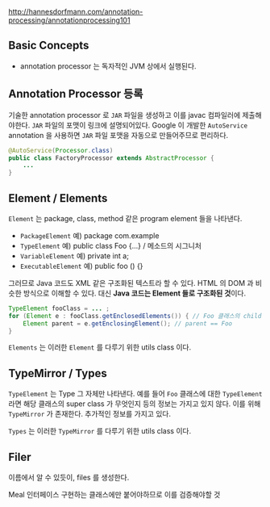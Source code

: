 http://hannesdorfmann.com/annotation-processing/annotationprocessing101

## Basic Concepts
* annotation processor 는 독자적인 JVM 상에서 실행된다.

## Annotation Processor 등록
기술한 annotation processor 로 `JAR` 파일을 생성하고 이를 javac 컴파일러에 제출해야한다. `JAR` 파일의 포맷이 링크에 설명되어있다. Google 이 개발한 `AutoService` annotation 을 사용하면 `JAR` 파일 포맷을 자동으로 만들어주므로 편리하다.
```java
@AutoService(Processor.class)
public class FactoryProcessor extends AbstractProcessor {
	...
}
```
## Element / Elements
`Element` 는 package, class, method 같은 program element 들을 나타낸다.
* `PackageElement` 예) package com.example
* `TypeElement` 예) public class Foo {...} / 메소드의 시그니처
* `VariableElement` 예) private int a;
* `ExecutableElement` 예) public foo () {}

그러므로 Java 코드도 XML 같은 구조화된 텍스트라 할 수 있다. HTML 의 DOM 과 비슷한 방식으로 이해할 수 있다. 대신 **Java 코드는 Element 들로 구조화된 것**이다.
```java
TypeElement fooClass = ... ;
for (Element e : fooClass.getEnclosedElements()) { // Foo 클래스의 child 순회
	Element parent = e.getEnclosingElement(); // parent == Foo
}
```
`Elements` 는 이러한 `Element` 를 다루기 위한 utils class 이다.
## TypeMirror / Types
`TypeElement` 는 Type 그 자체만 나타낸다. 예를 들어 `Foo` 클래스에 대한 `TypeElement` 라면 해당 클래스의 super class 가 무엇인지 등의 정보는 가지고 있지 않다. 이를 위해 `TypeMirror` 가 존재한다. 추가적인 정보를 가지고 있다.

`Types` 는 이러한 `TypeMirror` 를 다루기 위한 utils class 이다.
## Filer
이름에서 알 수 있듯이, files 를 생성한다.

Meal 인터페이스 구현하는 클래스에만 붙어야하므로 이를 검증해야할 것
